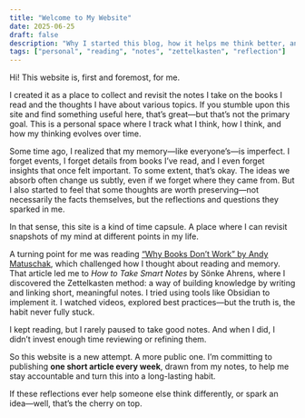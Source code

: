 ```yaml
---
title: "Welcome to My Website"
date: 2025-06-25
draft: false
description: "Why I started this blog, how it helps me think better, and what you might find here."
tags: ["personal", "reading", "notes", "zettelkasten", "reflection"]
---
```


Hi! This website is, first and foremost, for me.

I created it as a place to collect and revisit the notes I take on the books I read and the thoughts I have about various topics. If you stumble upon this site and find something useful here, that’s great—but that’s not the primary goal. This is a personal space where I track what I think, how I think, and how my thinking evolves over time.

Some time ago, I realized that my memory—like everyone’s—is imperfect. I forget events, I forget details from books I’ve read, and I even forget insights that once felt important. To some extent, that’s okay. The ideas we absorb often change us subtly, even if we forget where they came from. But I also started to feel that some thoughts are worth preserving—not necessarily the facts themselves, but the reflections and questions they sparked in me.

In that sense, this site is a kind of time capsule. A place where I can revisit snapshots of my mind at different points in my life.

A turning point for me was reading [“Why Books Don’t Work” by Andy Matuschak](https://andymatuschak.org/books/), which challenged how I thought about reading and memory. That article led me to *How to Take Smart Notes* by Sönke Ahrens, where I discovered the Zettelkasten method: a way of building knowledge by writing and linking short, meaningful notes. I tried using tools like Obsidian to implement it. I watched videos, explored best practices—but the truth is, the habit never fully stuck.

I kept reading, but I rarely paused to take good notes. And when I did, I didn’t invest enough time reviewing or refining them.

So this website is a new attempt. A more public one. I’m committing to publishing **one short article every week**, drawn from my notes, to help me stay accountable and turn this into a long-lasting habit.

If these reflections ever help someone else think differently, or spark an idea—well, that’s the cherry on top.